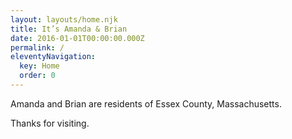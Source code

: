 ```yaml
---
layout: layouts/home.njk
title: It’s Amanda & Brian
date: 2016-01-01T00:00:00.000Z
permalink: /
eleventyNavigation:
  key: Home
  order: 0
---
```

Amanda and Brian are residents of Essex County, Massachusetts.

Thanks for visiting.
